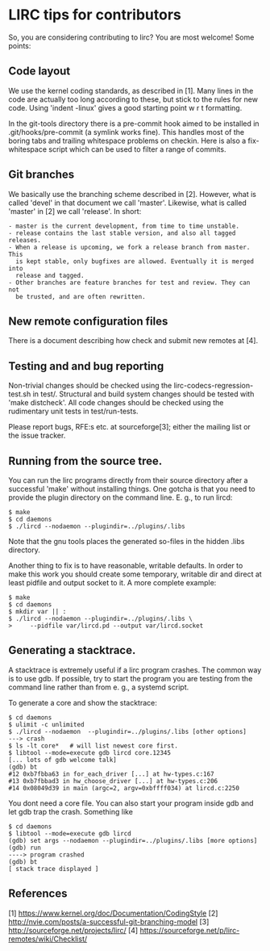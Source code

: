 # LIRC tips for contributors

So, you are considering contributing to lirc? You are most welcome! Some points:

## Code layout

We use the kernel coding standards, as described in [1]. Many lines in the code
are actually too long according to these, but stick to the rules for new code.
Using 'indent -linux' gives a good starting point w r t formatting.

In the git-tools directory there is a pre-commit hook aimed to be installed in
.git/hooks/pre-commit (a symlink works fine). This handles most of the boring
tabs and trailing whitespace problems on checkin. Here is also a
fix-whitespace script which can be used to filter a range of commits.

## Git branches

We basically use the branching scheme described in [2]. However, what is called
'devel' in that document we call 'master'. Likewise, what is called 'master' in [2]
we call 'release'. In short:

    - master is the current development, from time to time unstable.
    - release contains the last stable version, and also all tagged releases.
    - When a release is upcoming, we fork a release branch from master. This
      is kept stable, only bugfixes are allowed. Eventually it is merged into
      release and tagged.
    - Other branches are feature branches for test and review. They can not
      be trusted, and are often rewritten.

## New remote configuration files

There is a document describing how check and submit new remotes at [4].

## Testing and and bug reporting

Non-trivial changes should be checked using the lirc-codecs-regression-test.sh
in test/. Structural and  build system changes should be tested with
'make distcheck'. All code  changes should be checked using the rudimentary 
unit tests in test/run-tests.

Please report bugs, RFE:s etc. at sourceforge[3]; either the mailing list or the
issue tracker.

## Running from the source tree.

You can run the lirc programs directly from their source directory after a
successful 'make' without installing things. One gotcha is that you need
to provide the plugin directory on the command line. E. g., to run lircd:

    $ make
    $ cd daemons
    $ ./lircd --nodaemon --plugindir=../plugins/.libs

Note that the gnu tools places the generated so-files in the hidden .libs
directory.

Another thing to fix is to have reasonable, writable defaults. In order
to make this work you should create some temporary, writable dir and direct at
least pidfile and output socket to it. A more complete example:


    $ make
    $ cd daemons
    $ mkdir var || :
    $ ./lircd --nodaemon --plugindir=../plugins/.libs \
    >     --pidfile var/lircd.pd --output var/lircd.socket

## Generating a stacktrace.

A stacktrace is extremely useful if a lirc program crashes. The common way
is to use gdb. If possible, try to start the program you are testing from
the command line rather than from e. g.,  a systemd script.

To generate a core and show the stacktrace:

    $ cd daemons
    $ ulimit -c unlimited
    $ ./lircd --nodaemon  --plugindir=../plugins/.libs [other options]
    ---> crash
    $ ls -lt core*   # will list newest core first.
    $ libtool --mode=execute gdb lircd core.12345
    [... lots of gdb welcome talk]
    (gdb) bt
    #12 0xb7fbba63 in for_each_driver [...] at hw-types.c:167
    #13 0xb7fbbad3 in hw_choose_driver [...] at hw-types.c:206
    #14 0x08049d39 in main (argc=2, argv=0xbffff034) at lircd.c:2250

You dont need a core file. You can also start your program inside gdb and
let gdb trap the crash. Something like

    $ cd daemons
    $ libtool --mode=execute gdb lircd
    (gdb) set args --nodaemon --plugindir=../plugins/.libs [more options]
    (gdb) run
    ----> program crashed
    (gdb) bt
    [ stack trace displayed ]


## References

[1] https://www.kernel.org/doc/Documentation/CodingStyle
[2] http://nvie.com/posts/a-successful-git-branching-model
[3] http://sourceforge.net/projects/lirc/
[4] https://sourceforge.net/p/lirc-remotes/wiki/Checklist/
